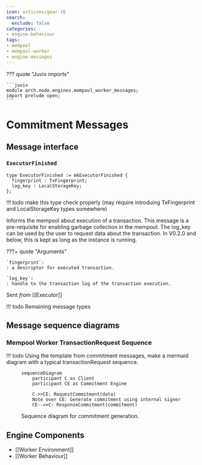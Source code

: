 ```yaml
---
icon: octicons/gear-16
search:
  exclude: false
categories:
- engine-behaviour
tags:
- mempool
- mempool-worker
- engine-messages
---
```


??? quote "Juvix imports"

    ```juvix
    module arch.node.engines.mempool_worker_messages;
    import prelude open;
    ```

# Commitment Messages

## Message interface

### `ExecutorFinished`

```juvix
type ExecutorFinished := mkExecutorFinished {
  fingerprint : TxFingerprint;
  log_key : LocalStorageKey;
};
```
!!! todo
    make this type check properly (may require introduing TxFingerprint and LocalStorageKey types somewhere)

Informs the mempool about execution of a transaction.
This message is a pre-requisite for enabling garbage collection in the mempool.
The log_key can be used by the user to request data about the transaction.
In V0.2.0 and below, this is kept as long as the instance is running.

???+ quote "Arguments"

    `fingerprint`:
    : a descriptor for executed transaction.

    `log_key`:
    : handle to the transaction log of the transaction execution.



Sent _from_ [[Executor]]

!!! todo
    Remaining message types

## Message sequence diagrams

### Mempool Worker TransactionRequest Sequence
!!! todo
    Using the template from commitment messages, make a mermaid diagram with a typical transactionRequest sequence.

<!-- --8<-- [start:message-sequence-diagram] -->
<figure markdown="span">

```mermaid
sequenceDiagram
    participant C as Client
    participant CE as Commitment Engine

    C->>CE: RequestCommitment(data)
    Note over CE: Generate commitment using internal signer
    CE-->>C: ResponseCommitment(commitment)
```

<figcaption markdown="span">
Sequence diagram for commitment generation.
</figcaption>
</figure>
<!-- --8<-- [end:message-sequence-diagram] -->

## Engine Components

- [[Worker Environment]]
- [[Worker Behaviour]]
